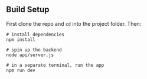 ## Build Setup
First clone the repo and `cd` into the project folder. Then:
```
# install dependencies
npm install

# spin up the backend
node api/server.js

# in a separate terminal, run the app
npm run dev
```
